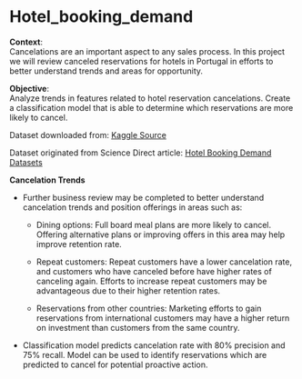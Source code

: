 # Hotel_booking_demand

**Context**:  
Cancelations are an important aspect to any sales process.  In this project we will review canceled reservations for hotels in Portugal in efforts to better understand trends and areas for opportunity.


**Objective**:  
Analyze trends in features related to hotel reservation cancelations.  Create a classification model that is able to determine which reservations are more likely to cancel.

Dataset downloaded from:
[Kaggle Source](https://www.kaggle.com/datasets/jessemostipak/hotel-booking-demand/code)

Dataset originated from Science Direct article:
[Hotel Booking Demand Datasets](https://doi.org/10.1016/j.dib.2018.11.126)

**Cancelation Trends**

- Further business review may be completed to better understand cancelation trends and position offerings in areas such as:

  - Dining options:
    Full board meal plans are more likely to cancel.  Offering alternative plans or improving offers in this area may help improve retention rate.

  - Repeat customers:
    Repeat customers have a lower cancelation rate, and customers who have canceled before have higher rates of canceling again.  Efforts to increase repeat customers may be advantageous due to their higher retention rates.

  - Reservations from other countries:
    Marketing efforts to gain reservations from international customers may have a higher return on investment than customers from the same country.

- Classification model predicts cancelation rate with 80% precision and 75% recall.  Model can be used to identify reservations which are predicted to cancel for potential proactive action.
